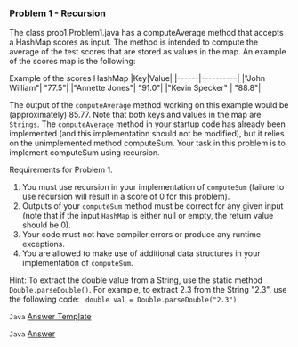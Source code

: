 ### Problem 1 - Recursion
The class prob1.Problem1.java has a computeAverage method that accepts a HashMap scores as input. The method is intended to compute the average of the test scores that are stored as values in the map. An example of the scores map is the following:

Example of the scores HashMap
|Key|Value|
|------|----------|
|"John William"| "77.5"|
|"Annette Jones"| "91.0"|
|"Kevin Specker" | "88.8"|

The output of the ```computeAverage``` method working on this example would be (approximately) 85.77. Note that both keys and values in the map are ```Strings```.
The ```computeAverage``` method in your startup code has already been implemented (and this implementation should not be modified), but it relies on the unimplemented method computeSum. Your task in this problem is to implement computeSum using recursion.

Requirements for Problem 1. 

1. You must use recursion in your implementation of ```computeSum``` (failure to use recursion will result in a score of 0 for this problem).
2. Outputs of your ```computeSum``` method must be correct for any given input (note that if the input ```HashMap``` is either null or empty, the return value should be 0).
3. Your code must not have compiler errors or produce any runtime exceptions.
4. You are allowed to make use of additional data structures in your implementation of 
```computeSum```.

Hint: To extract the double value from a String, use the static method ```Double.parseDouble()```.
For example, to extract 2.3 from the String "2.3", use the following code:
``` double val = Double.parseDouble("2.3")```

```Java```
[Answer Template](../../../../../resources/problem1/Problem1.java.template)

```Java```
[Answer](Problem1.java)